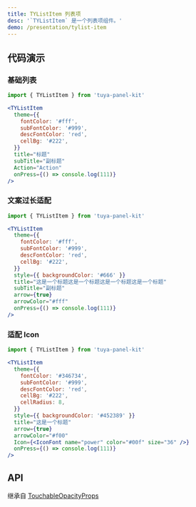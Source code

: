 ```yaml
---
title: TYListItem 列表项
desc: '`TYListItem` 是一个列表项组件。'
demo: /presentation/tylist-item
---
```


## 代码演示

### 基础列表

```jsx
import { TYListItem } from 'tuya-panel-kit'

<TYListItem
  theme={{
    fontColor: '#fff',
    subFontColor: '#999',
    descFontColor: 'red',
    cellBg: '#222',
  }}
  title="标题"
  subTitle="副标题"
  Action="Action"
  onPress={() => console.log(111)}
/>
```

### 文案过长适配

```jsx
import { TYListItem } from 'tuya-panel-kit'

<TYListItem
  theme={{
    fontColor: '#fff',
    subFontColor: '#999',
    descFontColor: 'red',
    cellBg: '#222',
  }}
  style={{ backgroundColor: '#666' }}
  title="这是一个标题这是一个标题这是一个标题这是一个标题"
  subTitle="副标题"
  arrow={true}
  arrowColor="#fff"
  onPress={() => console.log(111)}
/>
```

### 适配 Icon

```jsx
import { TYListItem } from 'tuya-panel-kit'

<TYListItem
  theme={{
    fontColor: '#346734',
    subFontColor: '#999',
    descFontColor: 'red',
    cellBg: '#222',
    cellRadius: 8,
  }}
  style={{ backgroundColor: '#452389' }}
  title="这是一个标题"
  arrow={true}
  arrowColor="#f00"
  Icon={<IconFont name="power" color="#00f" size="36" />}
  onPress={() => console.log(111)}
/>
```

## API

继承自 [TouchableOpacityProps](https://reactnative.dev/docs/touchableopacity#props)

<API name="TYListItemProps" />
